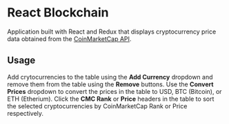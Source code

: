 # React Blockchain

Application built with React and Redux that displays cryptocurrency price data obtained from the [CoinMarketCap API](https://coinmarketcap.com/api/).

## Usage

Add crytocurrencies to the table using the **Add Currency** dropdown and remove them from the table using the **Remove** buttons.
Use the **Convert Prices** dropdown to convert the prices in the table to USD, BTC (Bitcoin), or ETH (Etherium).
Click the **CMC Rank** or **Price** headers in the table to sort the selected cryptocurrencies by CoinMarketCap Rank or Price respectively.